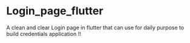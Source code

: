 # Login_page_flutter
A clean and clear Login page in flutter that can use for daily purpose to build credentials application !!
